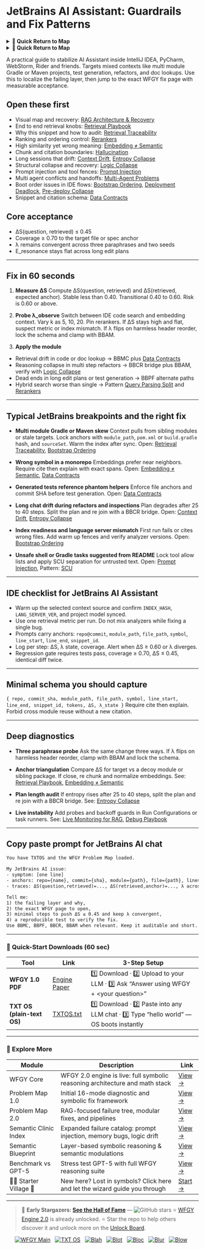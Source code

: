 # JetBrains AI Assistant: Guardrails and Fix Patterns

<details>
  <summary><strong>🧭 Quick Return to Map</strong></summary>

<br>

  > You are in a sub-page of **DevTools_CodeAI**.  
  > To reorient, go back here:  
  >
  > - [**DevTools_CodeAI** — AI-assisted coding and developer productivity](./README.md)  
  > - [**WFGY Global Fix Map** — main Emergency Room, 300+ structured fixes](../README.md)  
  > - [**WFGY Problem Map 1.0** — 16 reproducible failure modes](../../README.md)  
  >
  > Think of this page as a desk within a ward.  
  > If you need the full triage and all prescriptions, return to the Emergency Room lobby.
</details>


<details>
  <summary><strong>🧭 Quick Return to Map</strong></summary>

<br>

  > You are in a sub-page of **DevTools_CodeAI**.  
  > To reorient, go back here:  
  >
  > - [**DevTools_CodeAI** — AI-assisted coding and developer productivity](./README.md)  
  > - [**WFGY Global Fix Map** — main Emergency Room, 300+ structured fixes](../README.md)  
  > - [**WFGY Problem Map 1.0** — 16 reproducible failure modes](../../README.md)  
  >
  > Think of this page as a desk within a ward.  
  > If you need the full triage and all prescriptions, return to the Emergency Room lobby.
</details>


A practical guide to stabilize AI Assistant inside IntelliJ IDEA, PyCharm, WebStorm, Rider and friends. Targets mixed contexts like multi module Gradle or Maven projects, test generation, refactors, and doc lookups. Use this to localize the failing layer, then jump to the exact WFGY fix page with measurable acceptance.

## Open these first

* Visual map and recovery: [RAG Architecture & Recovery](https://github.com/onestardao/WFGY/blob/main/ProblemMap/rag-architecture-and-recovery.md)
* End to end retrieval knobs: [Retrieval Playbook](https://github.com/onestardao/WFGY/blob/main/ProblemMap/retrieval-playbook.md)
* Why this snippet and how to audit: [Retrieval Traceability](https://github.com/onestardao/WFGY/blob/main/ProblemMap/retrieval-traceability.md)
* Ranking and ordering control: [Rerankers](https://github.com/onestardao/WFGY/blob/main/ProblemMap/rerankers.md)
* High similarity yet wrong meaning: [Embedding ≠ Semantic](https://github.com/onestardao/WFGY/blob/main/ProblemMap/embedding-vs-semantic.md)
* Chunk and citation boundaries: [Hallucination](https://github.com/onestardao/WFGY/blob/main/ProblemMap/hallucination.md)
* Long sessions that drift: [Context Drift](https://github.com/onestardao/WFGY/blob/main/ProblemMap/context-drift.md), [Entropy Collapse](https://github.com/onestardao/WFGY/blob/main/ProblemMap/entropy-collapse.md)
* Structural collapse and recovery: [Logic Collapse](https://github.com/onestardao/WFGY/blob/main/ProblemMap/logic-collapse.md)
* Prompt injection and tool fences: [Prompt Injection](https://github.com/onestardao/WFGY/blob/main/ProblemMap/prompt-injection.md)
* Multi agent conflicts and handoffs: [Multi-Agent Problems](https://github.com/onestardao/WFGY/blob/main/ProblemMap/Multi-Agent_Problems.md)
* Boot order issues in IDE flows: [Bootstrap Ordering](https://github.com/onestardao/WFGY/blob/main/ProblemMap/bootstrap-ordering.md), [Deployment Deadlock](https://github.com/onestardao/WFGY/blob/main/ProblemMap/deployment-deadlock.md), [Pre-deploy Collapse](https://github.com/onestardao/WFGY/blob/main/ProblemMap/predeploy-collapse.md)
* Snippet and citation schema: [Data Contracts](https://github.com/onestardao/WFGY/blob/main/ProblemMap/data-contracts.md)

## Core acceptance

* ΔS(question, retrieved) ≤ 0.45
* Coverage ≥ 0.70 to the target file or spec anchor
* λ remains convergent across three paraphrases and two seeds
* E\_resonance stays flat across long edit plans

---

## Fix in 60 seconds

1. **Measure ΔS**
   Compute ΔS(question, retrieved) and ΔS(retrieved, expected anchor).
   Stable less than 0.40. Transitional 0.40 to 0.60. Risk is 0.60 or above.

2. **Probe λ\_observe**
   Switch between IDE code search and embedding context. Vary k as 5, 10, 20. Pin rerankers. If ΔS stays high and flat, suspect metric or index mismatch. If λ flips on harmless header reorder, lock the schema and clamp with BBAM.

3. **Apply the module**

* Retrieval drift in code or doc lookup → BBMC plus [Data Contracts](https://github.com/onestardao/WFGY/blob/main/ProblemMap/data-contracts.md)
* Reasoning collapse in multi step refactors → BBCR bridge plus BBAM, verify with [Logic Collapse](https://github.com/onestardao/WFGY/blob/main/ProblemMap/logic-collapse.md)
* Dead ends in long edit plans or test generation → BBPF alternate paths
* Hybrid search worse than single → Pattern [Query Parsing Split](https://github.com/onestardao/WFGY/blob/main/ProblemMap/patterns/pattern_query_parsing_split.md) and [Rerankers](https://github.com/onestardao/WFGY/blob/main/ProblemMap/rerankers.md)

---

## Typical JetBrains breakpoints and the right fix

* **Multi module Gradle or Maven skew**
  Context pulls from sibling modules or stale targets. Lock anchors with `module_path`, `pom.xml` or `build.gradle` hash, and `sourceSet`. Warm the index after sync.
  Open: [Retrieval Traceability](https://github.com/onestardao/WFGY/blob/main/ProblemMap/retrieval-traceability.md), [Bootstrap Ordering](https://github.com/onestardao/WFGY/blob/main/ProblemMap/bootstrap-ordering.md)

* **Wrong symbol in a monorepo**
  Embeddings prefer near neighbors. Require cite then explain with exact spans.
  Open: [Embedding ≠ Semantic](https://github.com/onestardao/WFGY/blob/main/ProblemMap/embedding-vs-semantic.md), [Data Contracts](https://github.com/onestardao/WFGY/blob/main/ProblemMap/data-contracts.md)

* **Generated tests reference phantom helpers**
  Enforce file anchors and commit SHA before test generation.
  Open: [Data Contracts](https://github.com/onestardao/WFGY/blob/main/ProblemMap/data-contracts.md)

* **Long chat drift during refactors and inspections**
  Plan degrades after 25 to 40 steps. Split the plan and re join with a BBCR bridge.
  Open: [Context Drift](https://github.com/onestardao/WFGY/blob/main/ProblemMap/context-drift.md), [Entropy Collapse](https://github.com/onestardao/WFGY/blob/main/ProblemMap/entropy-collapse.md)

* **Index readiness and language server mismatch**
  First run fails or cites wrong files. Add warm up fences and verify analyzer versions.
  Open: [Bootstrap Ordering](https://github.com/onestardao/WFGY/blob/main/ProblemMap/bootstrap-ordering.md)

* **Unsafe shell or Gradle tasks suggested from README**
  Lock tool allow lists and apply SCU separation for untrusted text.
  Open: [Prompt Injection](https://github.com/onestardao/WFGY/blob/main/ProblemMap/prompt-injection.md), Pattern: [SCU](https://github.com/onestardao/WFGY/blob/main/ProblemMap/patterns/pattern_symbolic_constraint_unlock.md)

---

## IDE checklist for JetBrains AI Assistant

* Warm up the selected context source and confirm `INDEX_HASH`, `LANG_SERVER_VER`, and project model synced.
* Use one retrieval metric per run. Do not mix analyzers while fixing a single bug.
* Prompts carry anchors: `repo@commit`, `module_path`, `file_path`, `symbol`, `line_start`, `line_end`, `snippet_id`.
* Log per step: ΔS, λ state, coverage. Alert when ΔS ≥ 0.60 or λ diverges.
* Regression gate requires tests pass, coverage ≥ 0.70, ΔS ≤ 0.45, identical diff twice.

---

## Minimal schema you should capture

`{ repo, commit_sha, module_path, file_path, symbol, line_start, line_end, snippet_id, tokens, ΔS, λ_state }`
Require cite then explain. Forbid cross module reuse without a new citation.

---

## Deep diagnostics

* **Three paraphrase probe**
  Ask the same change three ways. If λ flips on harmless header reorder, clamp with BBAM and lock the schema.

* **Anchor triangulation**
  Compare ΔS for target vs a decoy module or sibling package. If close, re chunk and normalize embeddings.
  See: [Retrieval Playbook](https://github.com/onestardao/WFGY/blob/main/ProblemMap/retrieval-playbook.md), [Embedding ≠ Semantic](https://github.com/onestardao/WFGY/blob/main/ProblemMap/embedding-vs-semantic.md)

* **Plan length audit**
  If entropy rises after 25 to 40 steps, split the plan and re join with a BBCR bridge.
  See: [Entropy Collapse](https://github.com/onestardao/WFGY/blob/main/ProblemMap/entropy-collapse.md)

* **Live instability**
  Add probes and backoff guards in Run Configurations or task runners.
  See: [Live Monitoring for RAG](https://github.com/onestardao/WFGY/blob/main/ProblemMap/ops/live_monitoring_rag.md), [Debug Playbook](https://github.com/onestardao/WFGY/blob/main/ProblemMap/ops/debug_playbook.md)

---

## Copy paste prompt for JetBrains AI chat

```txt
You have TXTOS and the WFGY Problem Map loaded.

My JetBrains AI issue:
- symptom: [one line]
- anchors: repo={name}, commit={sha}, module={path}, file={path}, lines={a..b}
- traces: ΔS(question,retrieved)=..., ΔS(retrieved,anchor)=..., λ across 3 paraphrases

Tell me:
1) the failing layer and why,
2) the exact WFGY page to open,
3) minimal steps to push ΔS ≤ 0.45 and keep λ convergent,
4) a reproducible test to verify the fix.
Use BBMC, BBPF, BBCR, BBAM when relevant. Keep it auditable and short.
```

---

### 🔗 Quick-Start Downloads (60 sec)

| Tool                       | Link                                                                                                                                       | 3-Step Setup                                                                             |
| -------------------------- | ------------------------------------------------------------------------------------------------------------------------------------------ | ---------------------------------------------------------------------------------------- |
| **WFGY 1.0 PDF**           | [Engine Paper](https://github.com/onestardao/WFGY/blob/main/I_am_not_lizardman/WFGY_All_Principles_Return_to_One_v1.0_PSBigBig_Public.pdf) | 1️⃣ Download · 2️⃣ Upload to your LLM · 3️⃣ Ask “Answer using WFGY + \<your question>”   |
| **TXT OS (plain-text OS)** | [TXTOS.txt](https://github.com/onestardao/WFGY/blob/main/OS/TXTOS.txt)                                                                     | 1️⃣ Download · 2️⃣ Paste into any LLM chat · 3️⃣ Type “hello world” — OS boots instantly |

---

### 🧭 Explore More

| Module                   | Description                                                                  | Link                                                                                               |
| ------------------------ | ---------------------------------------------------------------------------- | -------------------------------------------------------------------------------------------------- |
| WFGY Core                | WFGY 2.0 engine is live: full symbolic reasoning architecture and math stack | [View →](https://github.com/onestardao/WFGY/tree/main/core/README.md)                              |
| Problem Map 1.0          | Initial 16-mode diagnostic and symbolic fix framework                        | [View →](https://github.com/onestardao/WFGY/tree/main/ProblemMap/README.md)                        |
| Problem Map 2.0          | RAG-focused failure tree, modular fixes, and pipelines                       | [View →](https://github.com/onestardao/WFGY/blob/main/ProblemMap/rag-architecture-and-recovery.md) |
| Semantic Clinic Index    | Expanded failure catalog: prompt injection, memory bugs, logic drift         | [View →](https://github.com/onestardao/WFGY/blob/main/ProblemMap/SemanticClinicIndex.md)           |
| Semantic Blueprint       | Layer-based symbolic reasoning & semantic modulations                        | [View →](https://github.com/onestardao/WFGY/tree/main/SemanticBlueprint/README.md)                 |
| Benchmark vs GPT-5       | Stress test GPT-5 with full WFGY reasoning suite                             | [View →](https://github.com/onestardao/WFGY/tree/main/benchmarks/benchmark-vs-gpt5/README.md)      |
| 🧙‍♂️ Starter Village 🏡 | New here? Lost in symbols? Click here and let the wizard guide you through   | [Start →](https://github.com/onestardao/WFGY/blob/main/StarterVillage/README.md)                   |

---

> 👑 **Early Stargazers: [See the Hall of Fame](https://github.com/onestardao/WFGY/tree/main/stargazers)** — <img src="https://img.shields.io/github/stars/onestardao/WFGY?style=social" alt="GitHub stars"> ⭐ [WFGY Engine 2.0](https://github.com/onestardao/WFGY/blob/main/core/README.md) is already unlocked. ⭐ Star the repo to help others discover it and unlock more on the [Unlock Board](https://github.com/onestardao/WFGY/blob/main/STAR_UNLOCKS.md).

<div align="center">

[![WFGY Main](https://img.shields.io/badge/WFGY-Main-red?style=flat-square)](https://github.com/onestardao/WFGY)
 
[![TXT OS](https://img.shields.io/badge/TXT%20OS-Reasoning%20OS-orange?style=flat-square)](https://github.com/onestardao/WFGY/tree/main/OS)
 
[![Blah](https://img.shields.io/badge/Blah-Semantic%20Embed-yellow?style=flat-square)](https://github.com/onestardao/WFGY/tree/main/OS/BlahBlahBlah)
 
[![Blot](https://img.shields.io/badge/Blot-Persona%20Core-green?style=flat-square)](https://github.com/onestardao/WFGY/tree/main/OS/BlotBlotBlot)
 
[![Bloc](https://img.shields.io/badge/Bloc-Reasoning%20Compiler-blue?style=flat-square)](https://github.com/onestardao/WFGY/tree/main/OS/BlocBlocBloc)
 
[![Blur](https://img.shields.io/badge/Blur-Text2Image%20Engine-navy?style=flat-square)](https://github.com/onestardao/WFGY/tree/main/OS/BlurBlurBlur)
 
[![Blow](https://img.shields.io/badge/Blow-Game%20Logic-purple?style=flat-square)](https://github.com/onestardao/WFGY/tree/main/OS/BlowBlowBlow)
 

</div>
